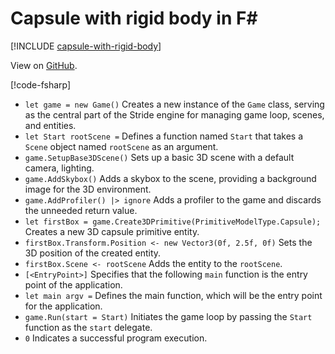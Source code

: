 # Capsule with rigid body in F#

[!INCLUDE [capsule-with-rigid-body](../../../includes/manual/examples/capsule-with-rigid-body.md)]

View on [GitHub](https://github.com/stride3d/stride-community-toolkit/tree/main/examples/code-only/Example01_Basic3DScene_FSharp).

[!code-fsharp[](../../../../examples/code-only/Example01_Basic3DScene_FSharp/Program.fs)]

- `let game = new Game()` Creates a new instance of the `Game` class, serving as the central part of the Stride engine for managing game loop, scenes, and entities.
- `let Start rootScene =` Defines a function named `Start` that takes a `Scene` object named `rootScene` as an argument.
- `game.SetupBase3DScene()` Sets up a basic 3D scene with a default camera, lighting.
- `game.AddSkybox()` Adds a skybox to the scene, providing a background image for the 3D environment.
- `game.AddProfiler() |> ignore` Adds a profiler to the game and discards the unneeded return value.
- `let firstBox = game.Create3DPrimitive(PrimitiveModelType.Capsule);` Creates a new 3D capsule primitive entity.
- `firstBox.Transform.Position <- new Vector3(0f, 2.5f, 0f)` Sets the 3D position of the created entity.
- `firstBox.Scene <- rootScene` Adds the entity to the `rootScene`.
- `[<EntryPoint>]` Specifies that the following `main` function is the entry point of the application.
- `let main argv =` Defines the main function, which will be the entry point for the application.
- `game.Run(start = Start)` Initiates the game loop by passing the `Start` function as the `start` delegate.
- `0` Indicates a successful program execution.